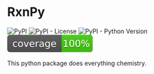 # RxnPy
![PyPI](https://img.shields.io/pypi/v/rxnpy)
![PyPI - License](https://img.shields.io/pypi/l/rxnpy)
![PyPI - Python Version](https://img.shields.io/pypi/pyversions/rxnpy)
![coverage](tests/coverage.svg)

This python package does everything chemistry.
